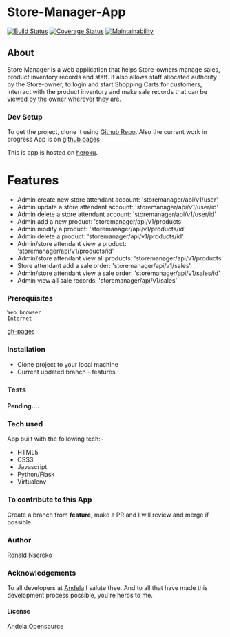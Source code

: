 # Store-Manager-App

[![Build Status](https://travis-ci.org/codjoero/Userprofile.svg?branch=user-register-160784779)](https://travis-ci.org/codjoero/Userprofile)
[![Coverage Status](https://coveralls.io/repos/github/codjoero/Store-Manager-App/badge.svg?branch=ch-project-adjustments-161335874)](https://coveralls.io/github/codjoero/Store-Manager-App?branch=ch-project-adjustments-161335874)
[![Maintainability](https://api.codeclimate.com/v1/badges/1cc0ea9fdebf640c8169/maintainability)](https://codeclimate.com/github/codjoero/Store-Manager-App/maintainability)

## About

Store Manager is a web application that helps Store-owners manage sales, product inventory records and staff.
It also allows staff allocated authority by the Store-owner, to login and start Shopping Carts for customers, interract with the product inventory and make sale records that can be viewed by the owner wherever they are.

### Dev Setup

To get the project, clone it using [Github Repo](https://github.com/codjoero/Store-Manager-App). Also the current work in progress App is on [github pages](https://codjoero.github.io/Store-Manager-App/)

This is app is hosted on [heroku](https://dashboard.heroku.com/apps/thecodestoremanager-api-heroku).

# Features

* Admin create new store attendant account: 'storemanager/api/v1/user'
* Admin update a store attendant account: 'storemanager/api/v1/user/id'
* Admin delete a store attendant account: 'storemanager/api/v1/user/id'
* Admin add a new product: 'storemanager/api/v1/products'
* Admin modify a product: 'storemanager/api/v1/products/id'
* Admin delete a product: 'storemanager/api/v1/products/id'
* Admin/store attendant view a product: 'storemanager/api/v1/products/id'
* Admin/store attendant view all products: 'storemanager/api/v1/products'
* Store attendant add a sale order: 'storemanager/api/v1/sales'
* Admin/store attendant view a sale order: 'storemanager/api/v1/sales/id'
* Admin view all sale records: 'storemanager/api/v1/sales'

### Prerequisites

    Web browser
    Internet

[gh-pages](https://codjoero.github.io/Store-Manager-App/)

### Installation

* Clone project to your local machine
* Current updated branch - features.

### Tests
#### Pending....

### Tech used 
App built with the following tech:-
   * HTML5 
   * CSS3
   * Javascript
   * Python/Flask
   * Virtualenv

### To contribute to this App
Create a branch from **feature**, make a PR and I will review and merge if possible.
### Author
Ronald Nsereko
### Acknowledgements
To all developers at [Andela](https://andela.com) I salute thee. And to all that have made this development process possible, you're heros to me.

#### License
Andela Opensource
